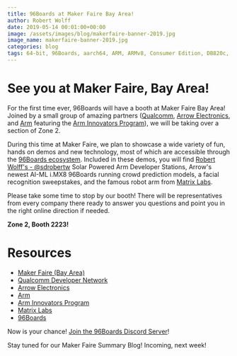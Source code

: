 ```yaml
---
title: 96Boards at Maker Faire Bay Area!
author: Robert Wolff
date: 2019-05-14 00:01:00+00:00
image: /assets/images/blog/makerfaire-banner-2019.jpg
image_name: makerfaire-banner-2019.jpg
categories: blog
tags: 64-bit, 96Boards, aarch64, ARM, ARMv8, Consumer Edition, DB820c, Rock960, Hikey960, enterprise edition, product, single board computer, linaro, linux, open source, openhours, robert wolff, podcast, technology, tech, computer, hardware, software, embedded, crowd fund, mezzanine, community, maker faire, qualcomm, arrow electronics, conference, booth,
---
```


# See you at Maker Faire, Bay Area!

For the first time ever, 96Boards will have a booth at Maker Faire Bay Area! Joined by a small group of amazing partners ([Qualcomm](https://developer.qualcomm.com/), [Arrow Electronics](https://www.arrow.com/), and [Arm](https://www.arm.com/) featuring the [Arm Innovators Program](https://www.arm.com/why-arm/innovation/innovator-program)), we will be taking over a section of Zone 2.

During this time at Maker Faire, we plan to showcase a wide variety of fun, hands on demos and new technology, most of which are accessible through the [96Boards ecosystem](https://www.96boards.org/). Included in these demos, you will find [Robert Wolff's - @sdrobertw](https://github.com/96boards-projects/96b-sustain-dev-box) Solar Powered Arm Developer Stations, Arrow's newest AI-ML i.MX8 96Boards running crowd prediction models, a facial recognition sweepstakes, and the famous robot arm from [Matrix Labs](https://www.matrix.one/).

Please take some time to stop by our booth! There will be representatives from every company there ready to answer you questions and point you in the right online direction if needed.

**Zone 2, Booth 2223!**

# Resources

- [Maker Faire (Bay Area)](https://makerfaire.com/bay-area/)
- [Qualcomm Developer Network](https://developer.qualcomm.com/)
- [Arrow Electronics](https://www.arrow.com/)
- [Arm](https://www.arm.com/)
- [Arm Innovators Program](https://www.arm.com/why-arm/innovation/innovator-program)
- [Matrix Labs](https://www.matrix.one/)
- [96Boards](https://www.96boards.org/)


Now is your chance! [Join the 96Boards Discord Server](https://discord.gg/x5uMn5d)!

Stay tuned for our Maker Faire Summary Blog! Incoming, next week!

